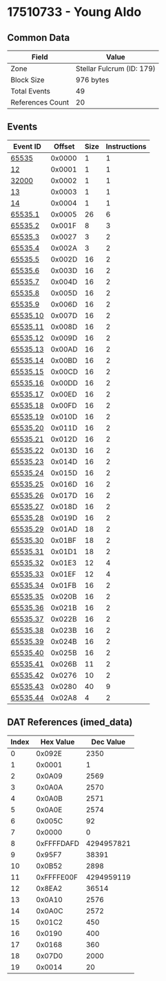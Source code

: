 # 17510733 - Young Aldo

## Common Data

| Field            | Value                     |
|------------------|---------------------------|
| Zone             | Stellar Fulcrum (ID: 179) |
| Block Size       | 976 bytes                 |
| Total Events     | 49                        |
| References Count | 20                        |

## Events

| Event ID                  | Offset   |   Size |   Instructions |
|---------------------------|----------|--------|----------------|
| [65535](./65535.md)       | 0x0000   |      1 |              1 |
| [12](./12.md)             | 0x0001   |      1 |              1 |
| [32000](./32000.md)       | 0x0002   |      1 |              1 |
| [13](./13.md)             | 0x0003   |      1 |              1 |
| [14](./14.md)             | 0x0004   |      1 |              1 |
| [65535.1](./65535.1.md)   | 0x0005   |     26 |              6 |
| [65535.2](./65535.2.md)   | 0x001F   |      8 |              3 |
| [65535.3](./65535.3.md)   | 0x0027   |      3 |              2 |
| [65535.4](./65535.4.md)   | 0x002A   |      3 |              2 |
| [65535.5](./65535.5.md)   | 0x002D   |     16 |              2 |
| [65535.6](./65535.6.md)   | 0x003D   |     16 |              2 |
| [65535.7](./65535.7.md)   | 0x004D   |     16 |              2 |
| [65535.8](./65535.8.md)   | 0x005D   |     16 |              2 |
| [65535.9](./65535.9.md)   | 0x006D   |     16 |              2 |
| [65535.10](./65535.10.md) | 0x007D   |     16 |              2 |
| [65535.11](./65535.11.md) | 0x008D   |     16 |              2 |
| [65535.12](./65535.12.md) | 0x009D   |     16 |              2 |
| [65535.13](./65535.13.md) | 0x00AD   |     16 |              2 |
| [65535.14](./65535.14.md) | 0x00BD   |     16 |              2 |
| [65535.15](./65535.15.md) | 0x00CD   |     16 |              2 |
| [65535.16](./65535.16.md) | 0x00DD   |     16 |              2 |
| [65535.17](./65535.17.md) | 0x00ED   |     16 |              2 |
| [65535.18](./65535.18.md) | 0x00FD   |     16 |              2 |
| [65535.19](./65535.19.md) | 0x010D   |     16 |              2 |
| [65535.20](./65535.20.md) | 0x011D   |     16 |              2 |
| [65535.21](./65535.21.md) | 0x012D   |     16 |              2 |
| [65535.22](./65535.22.md) | 0x013D   |     16 |              2 |
| [65535.23](./65535.23.md) | 0x014D   |     16 |              2 |
| [65535.24](./65535.24.md) | 0x015D   |     16 |              2 |
| [65535.25](./65535.25.md) | 0x016D   |     16 |              2 |
| [65535.26](./65535.26.md) | 0x017D   |     16 |              2 |
| [65535.27](./65535.27.md) | 0x018D   |     16 |              2 |
| [65535.28](./65535.28.md) | 0x019D   |     16 |              2 |
| [65535.29](./65535.29.md) | 0x01AD   |     18 |              2 |
| [65535.30](./65535.30.md) | 0x01BF   |     18 |              2 |
| [65535.31](./65535.31.md) | 0x01D1   |     18 |              2 |
| [65535.32](./65535.32.md) | 0x01E3   |     12 |              4 |
| [65535.33](./65535.33.md) | 0x01EF   |     12 |              4 |
| [65535.34](./65535.34.md) | 0x01FB   |     16 |              2 |
| [65535.35](./65535.35.md) | 0x020B   |     16 |              2 |
| [65535.36](./65535.36.md) | 0x021B   |     16 |              2 |
| [65535.37](./65535.37.md) | 0x022B   |     16 |              2 |
| [65535.38](./65535.38.md) | 0x023B   |     16 |              2 |
| [65535.39](./65535.39.md) | 0x024B   |     16 |              2 |
| [65535.40](./65535.40.md) | 0x025B   |     16 |              2 |
| [65535.41](./65535.41.md) | 0x026B   |     11 |              2 |
| [65535.42](./65535.42.md) | 0x0276   |     10 |              2 |
| [65535.43](./65535.43.md) | 0x0280   |     40 |              9 |
| [65535.44](./65535.44.md) | 0x02A8   |      4 |              2 |

## DAT References (imed_data)

|   Index | Hex Value   |   Dec Value |
|---------|-------------|-------------|
|       0 | 0x092E      |        2350 |
|       1 | 0x0001      |           1 |
|       2 | 0x0A09      |        2569 |
|       3 | 0x0A0A      |        2570 |
|       4 | 0x0A0B      |        2571 |
|       5 | 0x0A0E      |        2574 |
|       6 | 0x005C      |          92 |
|       7 | 0x0000      |           0 |
|       8 | 0xFFFFDAFD  |  4294957821 |
|       9 | 0x95F7      |       38391 |
|      10 | 0x0B52      |        2898 |
|      11 | 0xFFFFE00F  |  4294959119 |
|      12 | 0x8EA2      |       36514 |
|      13 | 0x0A10      |        2576 |
|      14 | 0x0A0C      |        2572 |
|      15 | 0x01C2      |         450 |
|      16 | 0x0190      |         400 |
|      17 | 0x0168      |         360 |
|      18 | 0x07D0      |        2000 |
|      19 | 0x0014      |          20 |
